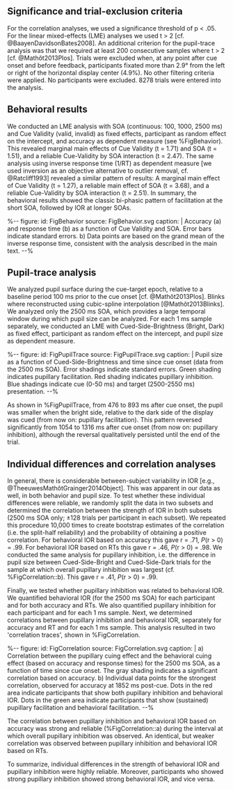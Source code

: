 ## Significance and trial-exclusion criteria

For the correlation analyses, we used a significance threshold of p < .05. For the linear mixed-effects (LME) analyses we used t > 2 [cf. @BaayenDavidsonBates2008]. An additional criterion for the pupil-trace analysis was that we required at least 200 consecutive samples where t > 2 [cf. @Mathôt2013Plos]. Trials were excluded when, at any point after cue onset and before feedback, participants fixated more than 2.9° from the left or right of the horizontal display center (4.9%). No other filtering criteria were applied. No participants were excluded. 8278 trials were entered into the analysis.

## Behavioral results

We conducted an LME analysis with SOA (continuous: 100, 1000, 2500 ms) and Cue Validity (valid, invalid) as fixed effects, participant as random effect on the intercept, and accuracy as dependent measure (see %FigBehavior). This revealed marginal main effects of Cue Validity (t = 1.71) and SOA (t = 1.51), and a reliable Cue-Validity by SOA interaction (t = 2.47). The same analysis using inverse response time (1/RT) as dependent measure [we used inversion as an objective alternative to outlier removal, cf. @Ratcliff1993] revealed a similar pattern of results: A marginal main effect of Cue Validity (t = 1.27), a reliable main effect of SOA (t = 3.68), and a reliable Cue-Validity by SOA interaction (t = 2.51). In summary, the behavioral results showed the classic bi-phasic pattern of facilitation at the short SOA, followed by IOR at longer SOAs.

%--
figure:
 id: FigBehavior
 source: FigBehavior.svg
 caption: |
  Accuracy (a) and response time (b) as a function of Cue Validity and SOA. Error bars indicate standard errors. b) Data points are based on the grand mean of the inverse response time, consistent with the analysis described in the main text.
--%

## Pupil-trace analysis

We analyzed pupil surface during the cue-target epoch, relative to a baseline period 100 ms prior to the cue onset [cf. @Mathôt2013Plos]. Blinks where reconstructed using cubic-spline interpolation [@Mathôt2013Blinks]. We analyzed only the 2500 ms SOA, which provides a large temporal window during which pupil size can be analyzed. For each 1 ms sample separately, we conducted an LME with Cued-Side-Brightness (Bright, Dark) as fixed effect, participant as random effect on the intercept, and pupil size as dependent measure.

%--
figure:
 id: FigPupilTrace
 source: FigPupilTrace.svg
 caption: |
  Pupil size as a function of Cued-Side-Brightness and time since cue onset (data from the 2500 ms SOA). Error shadings indicate standard errors. Green shading indicates pupillary facilitation. Red shading indicates pupillary inhibition. Blue shadings indicate cue (0-50 ms) and target (2500-2550 ms) presentation.
--%

As shown in %FigPupilTrace, from 476 to 893 ms after cue onset, the pupil was smaller when the bright side, relative to the dark side of the display was cued (from now on: pupillary facilitation). This pattern reversed significantly from 1054 to 1316 ms after cue onset (from now on: pupillary inhibition), although the reversal qualitatively persisted until the end of the trial.

## Individual differences and correlation analyses

In general, there is considerable between-subject variability in IOR [e.g., @TheeuwesMathôtGrainger2014Object]. This was apparent in our data as well, in both behavior and pupil size. To test whether these individual differences were reliable, we randomly split the data in two subsets and determined the correlation between the strength of IOR in both subsets (2500 ms SOA only; ±128 trials per participant in each subset). We repeated this procedure 10,000 times to create bootstrap estimates of the correlation (i.e. the split-half reliability) and the probability of obtaining a positive correlation. For behavioral IOR based on accuracy this gave r = .71, *P*(r > 0) = .99. For behavioral IOR based on RTs this gave r = .46, *P*(r > 0) = .98. We conducted the same analysis for pupillary inhibition, i.e. the difference in pupil size between Cued-Side-Bright and Cued-Side-Dark trials for the sample at which overall pupillary inhibition was largest (cf. %FigCorrelation::b). This gave r = .41, *P*(r > 0) = .99.

Finally, we tested whether pupillary inhibition was related to behavioral IOR. We quantified behavioral IOR (for the 2500 ms SOA) for each participant and for both accuracy and RTs. We also quantified pupillary inhibition for each participant and for each 1 ms sample. Next, we determined correlations between pupillary inhibition and behavioral IOR, separately for accuracy and RT and for each 1 ms sample. This analysis resulted in two 'correlation traces', shown in %FigCorrelation.

%--
figure:
 id: FigCorrelation
 source: FigCorrelation.svg
 caption: |
  a) Correlation between the pupillary cuing effect and the behavioral cuing effect (based on accuracy and response times) for the 2500 ms SOA, as a function of time since cue onset. The gray shading indicates a significant correlation based on accuracy. b) Individual data points for the strongest correlation, observed for accuracy at 1852 ms post-cue. Dots in the red area indicate participants that show both pupillary inhibition and behavioral IOR. Dots in the green area indicate participants that show (sustained) pupillary facilitation and behavioral facilitation.
--%

The correlation between pupillary inhibition and behavioral IOR based on accuracy was strong and reliable (%FigCorrelation::a) during the interval at which overall pupillary inhibition was observed. An identical, but weaker correlation was observed between pupillary inhibition and behavioral IOR based on RTs.

To summarize, individual differences in the strength of behavioral IOR and pupillary inhibition were highly reliable. Moreover, participants who showed strong pupillary inhibition showed strong behavioral IOR, and vice versa.
